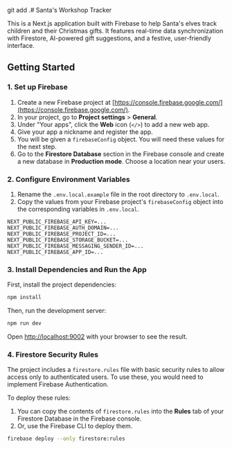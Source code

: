 git add .# Santa's Workshop Tracker

This is a Next.js application built with Firebase to help Santa's elves track children and their Christmas gifts. It features real-time data synchronization with Firestore, AI-powered gift suggestions, and a festive, user-friendly interface.

## Getting Started

### 1. Set up Firebase

1.  Create a new Firebase project at [https://console.firebase.google.com/](https://console.firebase.google.com/).
2.  In your project, go to **Project settings** > **General**.
3.  Under "Your apps", click the **Web** icon (`</>`) to add a new web app.
4.  Give your app a nickname and register the app.
5.  You will be given a `firebaseConfig` object. You will need these values for the next step.
6.  Go to the **Firestore Database** section in the Firebase console and create a new database in **Production mode**. Choose a location near your users.

### 2. Configure Environment Variables

1.  Rename the `.env.local.example` file in the root directory to `.env.local`.
2.  Copy the values from your Firebase project's `firebaseConfig` object into the corresponding variables in `.env.local`.

```
NEXT_PUBLIC_FIREBASE_API_KEY=...
NEXT_PUBLIC_FIREBASE_AUTH_DOMAIN=...
NEXT_PUBLIC_FIREBASE_PROJECT_ID=...
NEXT_PUBLIC_FIREBASE_STORAGE_BUCKET=...
NEXT_PUBLIC_FIREBASE_MESSAGING_SENDER_ID=...
NEXT_PUBLIC_FIREBASE_APP_ID=...
```

### 3. Install Dependencies and Run the App

First, install the project dependencies:

```bash
npm install
```

Then, run the development server:

```bash
npm run dev
```

Open [http://localhost:9002](http://localhost:9002) with your browser to see the result.

### 4. Firestore Security Rules

The project includes a `firestore.rules` file with basic security rules to allow access only to authenticated users. To use these, you would need to implement Firebase Authentication.

To deploy these rules:
1. You can copy the contents of `firestore.rules` into the **Rules** tab of your Firestore Database in the Firebase console.
2. Or, use the Firebase CLI to deploy them.

```bash
firebase deploy --only firestore:rules
```
